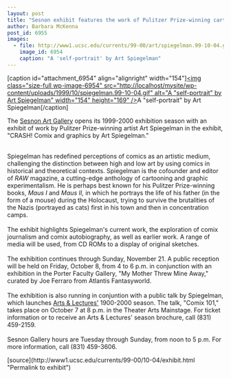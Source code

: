 ```yaml
---
layout: post
title: "Sesnon exhibit features the work of Pulitzer Prize-winning cartoonist"
author: Barbara McKenna
post_id: 6955
images:
  - file: http://www1.ucsc.edu/currents/99-00/art/spiegelman.99-10-04.gif
    image_id: 6954
    caption: "A 'self-portrait' by Art Spiegelman"
---
```


[caption id="attachment_6954" align="alignright" width="154"]<a href="http://localhost/mysite/wp-content/uploads/1999/10/spiegelman.99-10-04.gif"><img class="size-full wp-image-6954" src="http://localhost/mysite/wp-content/uploads/1999/10/spiegelman.99-10-04.gif" alt="A "self-portrait" by Art Spiegelman" width="154" height="169" /></a>A "self-portrait" by Art Spiegelman[/caption]
<p>
  The <a href="http://arts.ucsc.edu/sesnon">Sesnon Art Gallery</a> opens its 1999-2000 exhibition season with an exhibit of work by Pulitzer Prize-winning artist Art Spiegelman in the exhibit, "CRASH! Comix and graphics by Art Spiegelman."<br>
</p><br>
Spiegelman has redefined perceptions of comics as an artistic medium, challenging the distinction between high and low art by using comics in historical and theoretical contexts. Spiegelman is the cofounder and editor of <i>RAW</i> magazine, a cutting-edge anthology of cartooning and graphic experimentalism. He is perhaps best known for his Pulitzer Prize-winning books, <i>Maus I</i> and <i>Maus II,</i> in which he portrays the life of his father (in the form of a mouse) during the Holocaust, trying to survive the brutalities of the Nazis (portrayed as cats) first in his town and then in concentration camps.<br>
<br>
The exhibit highlights Spiegelman's current work, the exploration of comix journalism and comix autobiography, as well as earlier work. A range of media will be used, from CD ROMs to a display of original sketches.<br>
<br>
The exhibition continues through Sunday, November 21. A public reception will be held on Friday, October 8, from 4 to 6 p.m. in conjunction with an exhibition in the Porter Faculty Gallery, "My Mother Threw Mine Away," curated by Joe Ferraro from Atlantis Fantasyworld.<br>
<br>
The exhibition is also running in conjuntion with a public talk by Spiegelman, which launches <a href="http://events.ucsc.edu/artslecs/">Arts &amp; Lectures'</a> 1900-2000 season. The talk, "Comix 101," takes place on October 7 at 8 p.m. in the Theater Arts Mainstage. For ticket information or to receive an Arts &amp; Lectures' season brochure, call (831) 459-2159.<br>
<br>
Sesnon Gallery hours are Tuesday through Sunday, from noon to 5 p.m. For more information, call (831) 459-3606.
<p>

</p>
<p>
  </p>
[source](http://www1.ucsc.edu/currents/99-00/10-04/exhibit.html "Permalink to exhibit")
